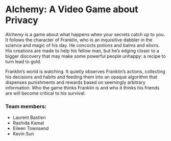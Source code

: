# Alchemy: A Video Game about Privacy

*Alchemy* is a game about what happens when your secrets catch up to you. It follows the character of Franklin, who is an inquisitive dabbler in the science and magic of his day. He concocts potions and balms and elixirs. His creations are made to help his fellow man, but he’s edging closer to a bigger discovery that may make some powerful people unhappy: a recipe to turn lead to gold.  

Franklin’s world is watching. It quietly observes Franklin’s actions, collecting his decisions and habits and feeding them into an opaque algorithm that dispenses punishments and rewards based on seemingly arbitrary information. Who the game thinks Franklin is and who it thinks his friends are will become critical to his survival. 

### Team members:
+ Laurent Bastien
+ Rashida Kamal
+ Eileen Townsend
+ Kevin Sun

